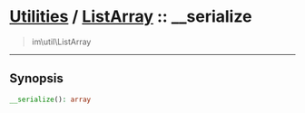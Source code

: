 # [Utilities](util.md) / [ListArray](util-ListArray.md) :: __serialize
 > im\util\ListArray
____

## Synopsis
```php
__serialize(): array
```
